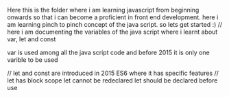 Here this is the folder where i am learning javascript from beginning onwards so that 
i can become a proficient in front end development. here i am learning pinch to pinch concept of the java script.
so lets get started :)
// here i am documenting the variables of the java script where i learnt about
var, let and const

var is used among all the java script code and before 2015 it is only one varible to 
be used

// let and const are introduced in 2015 ES6 where it has specific features
// let has block scope 
    let cannot be redeclared
    let should be declared before use